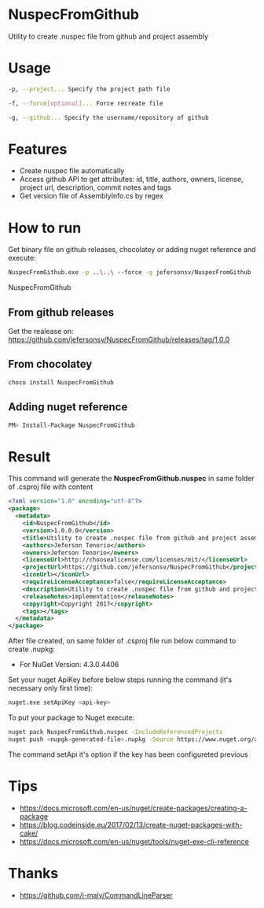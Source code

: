 # NuspecFromGithub
Utility to create .nuspec file from github and project assembly

# Usage
```bash
-p, --project... Specify the project path file

-f, --force[optional]... Force recreate file

-g, --github... Specify the username/repository of github
```

# Features

* Create nuspec file automatically
* Access github API to get attributes: id,  title, authors, owners, license, project url, description, commit notes and tags
* Get version file of AssemblyInfo.cs by regex

# How to run

Get binary file on github releases, chocolatey or adding nuget reference and execute:

```bash
NuspecFromGithub.exe -p ..\..\ --force -g jefersonsv/NuspecFromGithub
```

NuspecFromGithub

## From github releases
Get the realease on: https://github.com/jefersonsv/NuspecFromGithub/releases/tag/1.0.0

## From chocolatey
```bash
choco install NuspecFromGithub
```

## Adding nuget reference
```bash
PM> Install-Package NuspecFromGithub
```

# Result

This command will generate the **NuspecFromGithub.nuspec** in same folder of .csproj file with content

```xml
<?xml version="1.0" encoding="utf-8"?>
<package>
  <metadata>
    <id>NuspecFromGithub</id>
    <version>1.0.0.0</version>
    <title>Utility to create .nuspec file from github and project assembly</title>
    <authors>Jeferson Tenorio</authors>
    <owners>Jeferson Tenorio</owners>
    <licenseUrl>http://choosealicense.com/licenses/mit/</licenseUrl>
    <projectUrl>https://github.com/jefersonsv/NuspecFromGithub</projectUrl>
    <iconUrl></iconUrl>
    <requireLicenseAcceptance>false</requireLicenseAcceptance>
    <description>Utility to create .nuspec file from github and project assembly</description>
    <releaseNotes>implementation</releaseNotes>
    <copyright>Copyright 2017</copyright>
    <tags></tags>
  </metadata>
</package>
```

After file created, on same folder of .csproj file run below command to create .nupkg:
* For NuGet Version: 4.3.0.4406

Set your nuget ApiKey before below steps running the command (it's necessary only first time):
```bash
nuget.exe setApiKey <api-key>
```

To put your package to Nuget execute:

```bash
nuget pack NuspecFromGithub.nuspec -IncludeReferencedProjects
nuget push <nupgk-generated-file>.nupkg -Source https://www.nuget.org/api/v2/package
```



The command setApi it's option if the key has been configureted previous

# Tips
* https://docs.microsoft.com/en-us/nuget/create-packages/creating-a-package
* https://blog.codeinside.eu/2017/02/13/create-nuget-packages-with-cake/
* https://docs.microsoft.com/en-us/nuget/tools/nuget-exe-cli-reference

# Thanks

* https://github.com/j-maly/CommandLineParser
